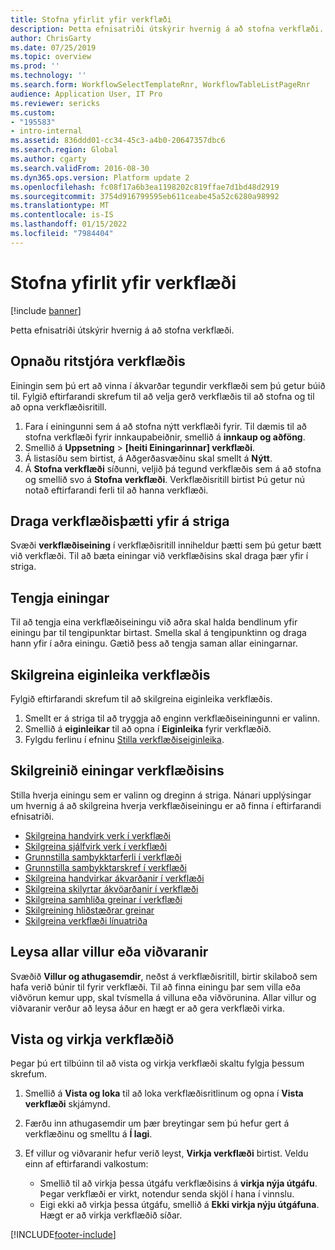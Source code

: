 ```yaml
---
title: Stofna yfirlit yfir verkflæði
description: Þetta efnisatriði útskýrir hvernig á að stofna verkflæði.
author: ChrisGarty
ms.date: 07/25/2019
ms.topic: overview
ms.prod: ''
ms.technology: ''
ms.search.form: WorkflowSelectTemplateRnr, WorkflowTableListPageRnr
audience: Application User, IT Pro
ms.reviewer: sericks
ms.custom:
- "195583"
- intro-internal
ms.assetid: 836ddd01-cc34-45c3-a4b0-20647357dbc6
ms.search.region: Global
ms.author: cgarty
ms.search.validFrom: 2016-08-30
ms.dyn365.ops.version: Platform update 2
ms.openlocfilehash: fc08f17a6b3ea1198202c819ffae7d1bd48d2919
ms.sourcegitcommit: 3754d916799595eb611ceabe45a52c6280a98992
ms.translationtype: MT
ms.contentlocale: is-IS
ms.lasthandoff: 01/15/2022
ms.locfileid: "7984404"
---
```

# <a name="create-workflows-overview"></a>Stofna yfirlit yfir verkflæði

[!include [banner](../includes/banner.md)]

Þetta efnisatriði útskýrir hvernig á að stofna verkflæði.

## <a name="open-the-workflow-editor"></a>Opnaðu ritstjóra verkflæðis

Einingin sem þú ert að vinna í ákvarðar tegundir verkflæði sem þú getur búið til. Fylgið eftirfarandi skrefum til að velja gerð verkflæðis til að stofna og til að opna verkflæðisritill.

1. Fara í einingunni sem á að stofna nýtt verkflæði fyrir. Til dæmis til að stofna verkflæði fyrir innkaupabeiðnir, smellið á **innkaup og aðföng**.
2. Smellið á **Uppsetning** &gt; **\[heiti Einingarinnar\] verkflæði**.
3. Á listasíðu sem birtist, á Aðgerðasvæðinu skal smellt á **Nýtt**.
4. Á **Stofna verkflæði** síðunni, veljið þá tegund verkflæðis sem á að stofna og smellið svo á **Stofna verkflæði**. Verkflæðisritill birtist Þú getur nú notað eftirfarandi ferli til að hanna verkflæði.

## <a name="drag-workflow-elements-onto-the-canvas"></a>Draga verkflæðisþætti yfir á striga

Svæði **verkflæðiseining** í verkflæðisritill inniheldur þætti sem þú getur bætt við verkflæði. Til að bæta einingar við verkflæðisins skal draga þær yfir í striga.

## <a name="connect-the-elements"></a>Tengja einingar

Til að tengja eina verkflæðiseiningu við aðra skal halda bendlinum yfir einingu þar til tengipunktar birtast. Smella skal á tengipunktinn og draga hann yfir í aðra einingu. Gætið þess að tengja saman allar einingarnar.

## <a name="configure-the-properties-of-the-workflow"></a>Skilgreina eiginleika verkflæðis

Fylgið eftirfarandi skrefum til að skilgreina eiginleika verkflæðis.

1. Smellt er á striga til að tryggja að enginn verkflæðiseiningunni er valinn.
2. Smellið á **eiginleikar** til að opna í **Eiginleika** fyrir verkflæðið.
3. Fylgdu ferlinu í efninu [Stilla verkflæðiseiginleika](configure-workflow-properties.md).

## <a name="configure-the-elements-of-the-workflow"></a>Skilgreinið einingar verkflæðisins

Stilla hverja einingu sem er valinn og dreginn á striga. Nánari upplýsingar um hvernig á að skilgreina hverja verkflæðiseiningu er að finna í eftirfarandi efnisatriði.

- [Skilgreina handvirk verk í verkflæði](configure-manual-task-workflow.md)
- [Skilgreina sjálfvirk verk í verkflæði](configure-automated-task-workflow.md)
- [Grunnstilla samþykktarferli í verkflæði](configure-approval-process-workflow.md)
- [Grunnstilla samþykktarskref í verkflæði](configure-approval-step-workflow.md)
- [Skilgreina handvirkar ákvarðanir í verkflæði](configure-manual-decision-workflow.md)
- [Skilgreina skilyrtar ákvöarðanir í verkflæði](configure-conditional-decision-workflow.md)
- [Skilgreina samhliða greinar í verkflæði](configure-parallel-activity-workflow.md)
- [Skilgreining hliðstæðrar greinar](configure-parallel-branch-workflow.md)
- [Skilgreina verkflæði línuatriða](configure-line-item-workflow.md)

## <a name="resolve-any-errors-or-warnings"></a>Leysa allar villur eða viðvaranir

Svæðið **Villur og athugasemdir**, neðst á verkflæðisritill, birtir skilaboð sem hafa verið búnir til fyrir verkflæði. Til að finna einingu þar sem villa eða viðvörun kemur upp, skal tvísmella á villuna eða viðvörunina. Allar villur og viðvaranir verður að leysa áður en hægt er að gera verkflæði virka.

## <a name="save-and-activate-the-workflow"></a>Vista og virkja verkflæðið

Þegar þú ert tilbúinn til að vista og virkja verkflæði skaltu fylgja þessum skrefum.

1. Smellið á **Vista og loka** til að loka verkflæðisritlinum og opna í **Vista verkflæði** skjámynd.
2. Færðu inn athugasemdir um þær breytingar sem þú hefur gert á verkflæðinu og smelltu á **Í lagi**.
3. Ef villur og viðvaranir hefur verið leyst, **Virkja verkflæði** birtist. Veldu einn af eftirfarandi valkostum:

    - Smellið til að virkja þessa útgáfu verkflæðisins á **virkja nýja útgáfu**. Þegar verkflæði er virkt, notendur senda skjöl í hana í vinnslu.
    - Eigi ekki að virkja þessa útgáfu, smellið á **Ekki virkja nýju útgáfuna**. Hægt er að virkja verkflæðið síðar.


[!INCLUDE[footer-include](../../../includes/footer-banner.md)]